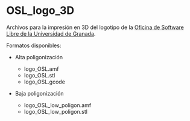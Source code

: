 # OSL_logo_3D
Archivos para la impresión en 3D del logotipo de la [Oficina de Software Libre de la Universidad de Granada](http://osl.ugr.es).


Formatos disponibles:

- Alta poligonización
  - logo_OSL.amf
  - logo_OSL.stl
  - logo_OSL.gcode

- Baja poligonización
  - logo_OSL_low_poligon.amf
  - logo_OSL_low_poligon.stl
